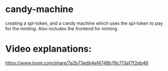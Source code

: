 # candy-machine
creating a spl-token, and a candy machine which uses the spl-token to pay for the minting. Also includes the frontend for minting

# Video explanations:

https://www.loom.com/share/7a2b73edb4ef4748b78c713af7f2eb46
